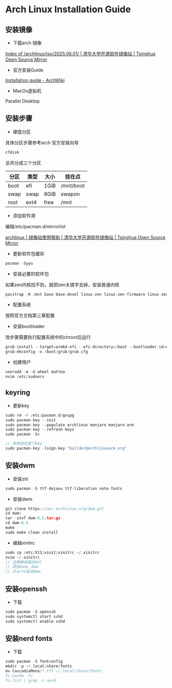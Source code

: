 # Arch Linux Installation Guide

## 安装镜像

- 下载arch 镜像

[Index of /archlinux/iso/2025.06.01/ | 清华大学开源软件镜像站 | Tsinghua Open Source Mirror](https://mirrors.tuna.tsinghua.edu.cn/archlinux/iso/2025.06.01/)

- 官方安装Guide

[Installation guide - ArchWiki](https://wiki.archlinux.org/title/Installation_guide)

- MacOs虚拟机

Parallel Desktop

## 安装步骤

- 硬盘分区

具体分区步骤参考arch 官方安装向导

```c
cfdisk
```

总共分成三个分区

| 分区   | 类型   | 大小   | 挂在点       |
| ---- | ---- | ---- | --------- |
| boot | efi  | 1GiB | /mnt/boot |
| swap | swap | 8GiB | swapon    |
| root | ext4 | free | /mnt      |

- 添加软件源

编辑/etc/pacman.d/mirrorlist

[archlinux | 镜像站使用帮助 | 清华大学开源软件镜像站 | Tsinghua Open Source Mirror](https://mirrors.tuna.tsinghua.edu.cn/help/archlinux/)

- 更新软件包缓存

```c
pacman -Syyu
```

- 安装必要的软件包

如果zen内核找不到，就把zen关键字去掉，安装普通内核

```c
pacstrap -K /mnt base base-devel linux-zen linux-zen-firmware linux-zen-headers grub git openssh networkmanager neovim efibootmgr
```

- 配置系统

按照官方文档第三章配置

- 安装bootloader

改步骤需要执行配置系统中的chroot后运行

```c
grub-install --target=arm64-efi --efi-directory=/boot --bootloader-id=ARCH
grub-mkconfig -o /boot/grub/grub.cfg
```

- 创建用户

```c
useradd -m -G wheel matteo
nvim /etc/sudoers
```

## keyring

- 更新key

```c
sudo rm -r /etc/pacman.d/gnupg
sudo pacman-key --init
sudo pacman-key --populate archlinux manjaro manjaro-arm
sudo pacman-key --refresh-keys 
sudo pacman -Sc

// 本地信任某个key
sudo pacman-key -lsign-key "builder@archlinuxarm.org"
```

## 安装dwm

- 安装ziti

```c
sudo pacman -S ttf-dejavu ttf-liberation noto-fonts
```

- 安装dwm

```c
git clone https://aur.archlinux.org/dwm.git
cd dwm/
tar -zxvf dwm-6.5.tar.gz
cd dwm-6.5
make
sudo make clean install
```

- 编辑xinitrc

```c
sudo cp /etc/X11/xinit/xinitrc ~/.xinitrc
nvim ~/.xinitrc
// 注释掉结尾的4行
// 添加exec dwm
// startx启动dwm
```

## 安装openssh
- 下载
```c
sudo pacman -S openssh
sudo systemctl start sshd
sudo systemctl enable sshd
```
## 安装nerd fonts
- 下载
```c
sudo pacman -S fontconfig
mkdir -p ~/.local/share/fonts
mv CascadiaMono/*.tff ~/.local/share/fonts
fc-cache -fv
fc-list | grep -i nerd
```
